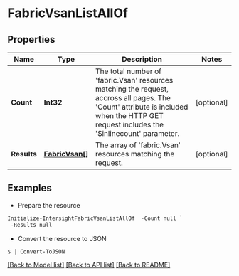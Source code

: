 # FabricVsanListAllOf
## Properties

Name | Type | Description | Notes
------------ | ------------- | ------------- | -------------
**Count** | **Int32** | The total number of &#39;fabric.Vsan&#39; resources matching the request, accross all pages. The &#39;Count&#39; attribute is included when the HTTP GET request includes the &#39;$inlinecount&#39; parameter. | [optional] 
**Results** | [**FabricVsan[]**](FabricVsan.md) | The array of &#39;fabric.Vsan&#39; resources matching the request. | [optional] 

## Examples

- Prepare the resource
```powershell
Initialize-IntersightFabricVsanListAllOf  -Count null `
 -Results null
```

- Convert the resource to JSON
```powershell
$ | Convert-ToJSON
```

[[Back to Model list]](../README.md#documentation-for-models) [[Back to API list]](../README.md#documentation-for-api-endpoints) [[Back to README]](../README.md)

